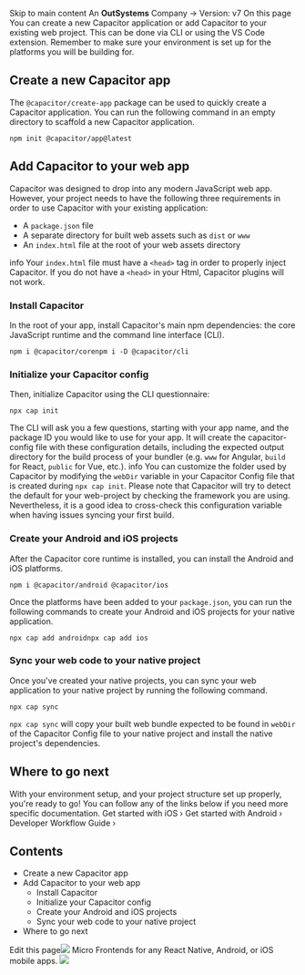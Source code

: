 Skip to main content
An **OutSystems** Company →
Version: v7
On this page
You can create a new Capacitor application or add Capacitor to your existing web project. This can be done via CLI or using the VS Code extension.
Remember to make sure your environment is set up for the platforms you will be building for.
## Create a new Capacitor app​
The `@capacitor/create-app` package can be used to quickly create a Capacitor application. You can run the following command in an empty directory to scaffold a new Capacitor application.
```
npm init @capacitor/app@latest
```

## Add Capacitor to your web app​
Capacitor was designed to drop into any modern JavaScript web app. However, your project needs to have the following three requirements in order to use Capacitor with your existing application:
  * A `package.json` file
  * A separate directory for built web assets such as `dist` or `www`
  * An `index.html` file at the root of your web assets directory


info
Your `index.html` file must have a `<head>` tag in order to properly inject Capacitor. If you do not have a `<head>` in your Html, Capacitor plugins will not work.
### Install Capacitor​
In the root of your app, install Capacitor's main npm dependencies: the core JavaScript runtime and the command line interface (CLI).
```
npm i @capacitor/corenpm i -D @capacitor/cli
```

### Initialize your Capacitor config​
Then, initialize Capacitor using the CLI questionnaire:
```
npx cap init
```

The CLI will ask you a few questions, starting with your app name, and the package ID you would like to use for your app. It will create the capacitor-config file with these configuration details, including the expected output directory for the build process of your bundler (e.g. `www` for Angular, `build` for React, `public` for Vue, etc.).
info
You can customize the folder used by Capacitor by modifying the `webDir` variable in your Capacitor Config file that is created during `npx cap init`. Please note that Capacitor will try to detect the default for your web-project by checking the framework you are using. Nevertheless, it is a good idea to cross-check this configuration variable when having issues syncing your first build.
### Create your Android and iOS projects​
After the Capacitor core runtime is installed, you can install the Android and iOS platforms.
```
npm i @capacitor/android @capacitor/ios
```

Once the platforms have been added to your `package.json`, you can run the following commands to create your Android and iOS projects for your native application.
```
npx cap add androidnpx cap add ios
```

### Sync your web code to your native project​
Once you've created your native projects, you can sync your web application to your native project by running the following command.
```
npx cap sync
```

`npx cap sync` will copy your built web bundle expected to be found in `webDir` of the Capacitor Config file to your native project and install the native project's dependencies.
## Where to go next​
With your environment setup, and your project structure set up properly, you're ready to go! You can follow any of the links below if you need more specific documentation.
Get started with iOS ›
Get started with Android ›
Developer Workflow Guide ›
## Contents
  * Create a new Capacitor app
  * Add Capacitor to your web app
    * Install Capacitor
    * Initialize your Capacitor config
    * Create your Android and iOS projects
    * Sync your web code to your native project
  * Where to go next


Edit this page![](https://images.prismic.io/ionicframeworkcom/d3d3f7a3-023b-4cdf-93af-84674f623818_portals+ad.png?auto=compress,format&rect=0,0,280,200&w=280&h=200)
Micro Frontends for any React Native, Android, or iOS mobile apps.
![](https://cdn.bizible.com/ipv?_biz_r=&_biz_h=802059049&_biz_u=ed6d98ad223740ddbf99774ce8c4ab02&_biz_l=https%3A%2F%2Fcapacitorjs.com%2Fdocs%2Fgetting-started&_biz_t=1739811911856&_biz_i=Installing%20Capacitor%20%7C%20Capacitor%20Documentation&_biz_n=9&rnd=324302&cdn_o=a&_biz_z=1739811911857)
